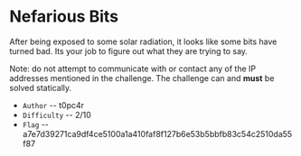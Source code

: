# Nefarious Bits

After being exposed to some solar radiation, it looks like some bits have turned bad. Its your job to figure out what they are trying to say.

Note: do not attempt to communicate with or contact any of the IP addresses mentioned in the challenge. The challenge can and **must** be solved statically.

* `Author` -- t0pc4r
* `Difficulty` -- 2/10
* `Flag` -- a7e7d39271ca9df4ce5100a1a410faf8f127b6e53b5bbfb83c54c2510da55f87
